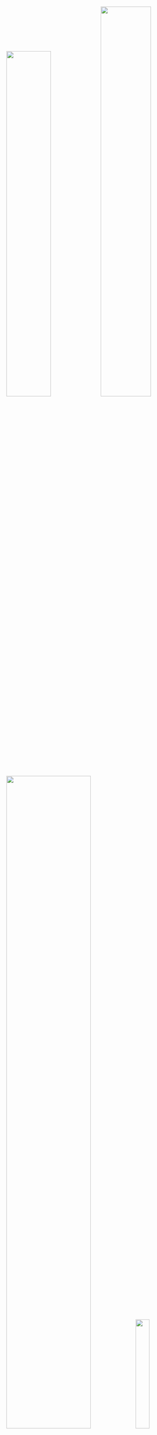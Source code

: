 #
<p align="left">
  <img src="https://github-readme-stats.vercel.app/api?username=NAGenaev&theme=transparent&show_icons=true" width="48%" />
  <img src="https://github-readme-streak-stats.herokuapp.com/?user=NAGenaev&theme=transparent" width="51%" />
</p>

<p align="left">
  <img src="https://github-profile-summary-cards.vercel.app/api/cards/profile-details?username=NAGenaev&theme=transparent" width="66%" />
  <img src="https://github-readme-stats.vercel.app/api/top-langs/?username=NAGenaev&theme=transparent&langs_count=10&layout=compact" width="27%" />
</p>

#
[<img align="left" width="30px" src="https://cdn3.iconfinder.com/data/icons/social-icons-33/512/Telegram-256.png"/>][telegram]
[<img align="left" width="30px" src="https://cdn2.iconfinder.com/data/icons/social-media-2285/512/1_Instagram_colored_svg_1-256.png"/>][instagram]

[telegram]: https://t.me/NAGenaev
[instagram]: https://www.instagram.com/777devops/

